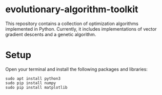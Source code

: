 # evolutionary-algorithm-toolkit

This repository contains a collection of optimization algorithms implemented in Python. Currently, it includes implementations of vector gradient descents and a genetic algorithm.

# Setup

Open your terminal and install the following packages and libraries:

    sudo apt install python3
    sudo pip install numpy
    sudo pip install matplotlib